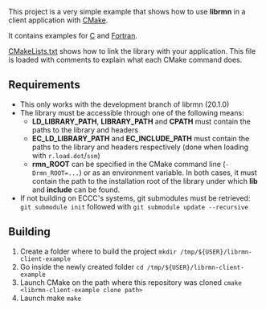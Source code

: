 This project is a very simple example that shows how to use **librmn**
in a client application with [CMake](https://cmake.org).

It contains examples for [C](example.c) and [Fortran](example.F90).

[CMakeLists.txt](CMakeLists.txt) shows how to link the library with your
application. This file is loaded with comments to explain what each
CMake command does.


## Requirements

- This only works with the development branch of librmn (20.1.0)
- The library must be accessible through one of the following means:
    - **LD_LIBRARY_PATH**, **LIBRARY_PATH** and **CPATH** must contain
      the paths to the library and headers
    - **EC_LD_LIBRARY_PATH** and **EC_INCLUDE_PATH** must contain the paths
      to the library and headers respectively (done when loading with
      `r.load.dot`/`ssm`)
    - **rmn_ROOT** can be specified in the CMake command line (`-Drmn_ROOT=...`)
      or as an environment variable.  In both cases, it must contain the path
      to the installation root of the library under which **lib** and
      **include** can be found.
- If not building on ECCC's systems, git submodules must be retrieved:
  `git submodule init` followed with `git submodule update --recursive`


## Building

1. Create a folder where to build the project
   `mkdir /tmp/${USER}/librmn-client-example`
2. Go inside the newly created folder
   `cd /tmp/${USER}/librmn-client-example`
3. Launch CMake on the path where this repository was cloned
   `cmake <librmn-client-example clone path>`
4. Launch make
   `make`
